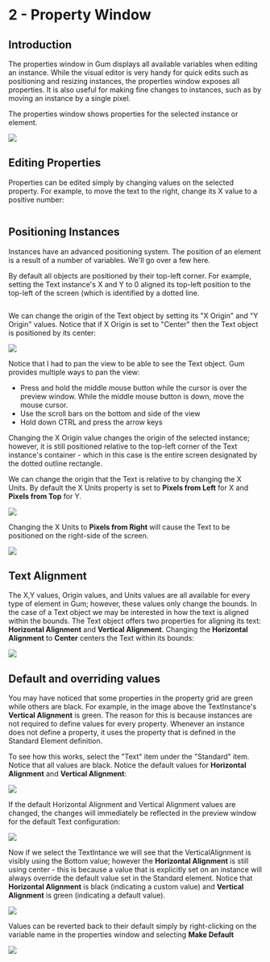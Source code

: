 # 2 - Property Window

## Introduction

The properties window in Gum displays all available variables when editing an instance. While the visual editor is very handy for quick edits such as positioning and resizing instances, the properties window exposes all properties. It is also useful for making fine changes to instances, such as by moving an instance by a single pixel.

The properties window shows properties for the selected instance or element.

![](<../.gitbook/assets/image (1) (1).png>)

## Editing Properties

Properties can be edited simply by changing values on the selected property. For example, to move the text to the right, change its X value to a positive number:

<figure><img src="../.gitbook/assets/02_21 00 09.gif" alt=""><figcaption></figcaption></figure>

## Positioning Instances

Instances have an advanced positioning system. The position of an element is a result of a number of variables. We'll go over a few here.

By default all objects are positioned by their top-left corner. For example, setting the Text instance's X and Y to 0 aligned its top-left position to the top-left of the screen (which is identified by a dotted line.

<figure><img src="../.gitbook/assets/02_21 01 30.gif" alt=""><figcaption></figcaption></figure>

We can change the origin of the Text object by setting its "X Origin" and "Y Origin" values. Notice that if X Origin is set to "Center" then the Text object is positioned by its center:

![](<../.gitbook/assets/image (4) (1).png>)

Notice that I had to pan the view to be able to see the Text object. Gum provides multiple ways to pan the view:

* Press and hold the middle mouse button while the cursor is over the preview window. While the middle mouse button is down, move the mouse cursor.
* Use the scroll bars on the bottom and side of the view
* Hold down CTRL and press the arrow keys

Changing the X Origin value changes the origin of the selected instance; however, it is still positioned relative to the top-left corner of the Text instance's container - which in this case is the entire screen designated by the dotted outline rectangle.

We can change the origin that the Text is relative to by changing the X Units. By default the X Units property is set to **Pixels from Left** for X and **Pixels from Top** for Y.&#x20;

![](<../.gitbook/assets/image (13).png>)

Changing the X Units to **Pixels from Right** will cause the Text to be positioned on the right-side of the screen.

![](<../.gitbook/assets/06\_21 10 59.gif>)

## Text Alignment

The X,Y values, Origin values, and Units values are all available for every type of element in Gum; however, these values only change the bounds. In the case of a Text object we may be interested in how the text is aligned within the bounds. The Text object offers two properties for aligning its text: **Horizontal Alignment** and **Vertical Alignment**. Changing the **Horizontal Alignment** to **Center** centers the Text within its bounds:

![](<../.gitbook/assets/image (11) (1).png>)

## Default and overriding values

You may have noticed that some properties in the property grid are green while others are black. For example, in the image above the TextInstance's **Vertical Alignment** is green. The reason for this is because instances are not required to define values for every property. Whenever an instance does not define a property, it uses the property that is defined in the Standard Element definition.

To see how this works, select the "Text" item under the "Standard" item. Notice that all values are black. Notice the default values for **Horizontal Alignment** and **Vertical Alignment**:

![](<../.gitbook/assets/image (8) (1).png>)

If the default Horizontal Alignment and Vertical Alignment values are changed, the changes will immediately be reflected in the preview window for the default Text configuration:

![](<../.gitbook/assets/image (1) (1) (1).png>)

Now if we select the TextIntance we will see that the VerticalAlignment is visibly using the Bottom value; however the **Horizontal Alignment** is still using center - this is because a value that is explicitly set on an instance will always override the default value set in the Standard element. Notice that **Horizontal Alignment** is black (indicating a custom value) and **Vertical Alignment** is green (indicating a default value).

![](<../.gitbook/assets/image (9) (1).png>)

Values can be reverted back to their default simply by right-clicking on the variable name in the properties window and selecting **Make Default**

![](<../.gitbook/assets/image (5) (1) (1).png>)
